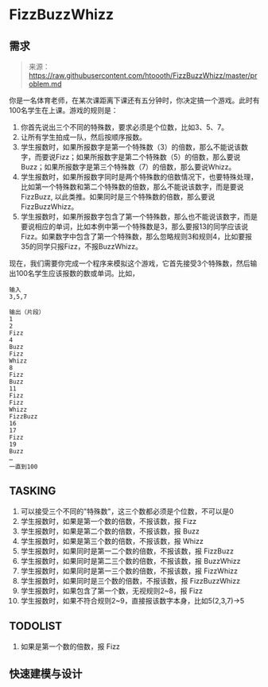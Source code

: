# FizzBuzzWhizz

## 需求

> 来源：https://raw.githubusercontent.com/htoooth/FizzBuzzWhizz/master/problem.md

你是一名体育老师，在某次课距离下课还有五分钟时，你决定搞一个游戏。此时有100名学生在上课。游戏的规则是：

1. 你首先说出三个不同的特殊数，要求必须是个位数，比如3、5、7。
2. 让所有学生拍成一队，然后按顺序报数。
3. 学生报数时，如果所报数字是第一个特殊数（3）的倍数，那么不能说该数字，而要说Fizz；如果所报数字是第二个特殊数（5）的倍数，那么要说Buzz；如果所报数字是第三个特殊数（7）的倍数，那么要说Whizz。
4. 学生报数时，如果所报数字同时是两个特殊数的倍数情况下，也要特殊处理，比如第一个特殊数和第二个特殊数的倍数，那么不能说该数字，而是要说FizzBuzz, 以此类推。如果同时是三个特殊数的倍数，那么要说FizzBuzzWhizz。
5. 学生报数时，如果所报数字包含了第一个特殊数，那么也不能说该数字，而是要说相应的单词，比如本例中第一个特殊数是3，那么要报13的同学应该说Fizz。如果数字中包含了第一个特殊数，那么忽略规则3和规则4，比如要报35的同学只报Fizz，不报BuzzWhizz。

现在，我们需要你完成一个程序来模拟这个游戏，它首先接受3个特殊数，然后输出100名学生应该报数的数或单词。比如，
 
```
输入
3,5,7

输出（片段）
1
2
Fizz
4
Buzz
Fizz
Whizz
8
Fizz
Buzz
11
Fizz
Fizz
Whizz
FizzBuzz
16
17
Fizz
19
Buzz 
…
一直到100
```

## TASKING

1. 可以接受三个不同的"特殊数"，这三个数都必须是个位数，不可以是0
2. 学生报数时，如果是第一个数的倍数，不报该数，报 Fizz
3. 学生报数时，如果是第二个数的倍数，不报该数，报 Buzz
4. 学生报数时，如果是第三个数的倍数，不报该数，报 Whizz
5. 学生报数时，如果同时是第一二个数的倍数，不报该数，报 FizzBuzz
6. 学生报数时，如果同时是第二三个数的倍数，不报该数，报 BuzzWhizz
7. 学生报数时，如果同时是第一三个数的倍数，不报该数，报 FizzWhizz
8. 学生报数时，如果同时是三个数的倍数，不报该数，报 FizzBuzzWhizz
9. 学生报数时，如果包含了第一个数，无视规则2~8，报 Fizz
10. 学生报数时，如果不符合规则2~9，直接报该数字本身，比如5(2,3,7)->5

## TODOLIST

1. 如果是第一个数的倍数，报 Fizz

## 快速建模与设计